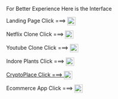 <p>For Better Experience <span> Here is the Interface </span> </p>
<p>Landing Page Click ===>  <a href="https://gregarious-caramel-42bf4b.netlify.app/">
<img src="https://cdn-icons-gif.flaticon.com/6416/6416353.gif" width="22" height="22" style="vertical-align: middle;"/>
</a></p>
<p>Netflix Clone Click ===>  <a href="https://lively-zuccutto-623d56.netlify.app"><img src="https://cdn-icons-gif.flaticon.com/6416/6416353.gif" width="22" height="22" style="vertical-align: middle;"/></a></p>
<p>Youtube Clone Click ===>   <a href="https://glittery-faun-50fb82.netlify.app/"><img src="https://cdn-icons-gif.flaticon.com/6416/6416353.gif" width="22" height="22" style="vertical-align: middle;"/></a></p>
<p>Indore Plants Click ===>   <a href="https://stirring-crostata-684b59.netlify.app/"><img src="https://cdn-icons-gif.flaticon.com/6416/6416353.gif" width="22" height="22" style="vertical-align: middle;"/></p>
<p>CryptoPlace Click ===>   <a href="https://regal-choux-739976.netlify.app/"><img src="https://cdn-icons-gif.flaticon.com/6416/6416353.gif" width="22" height="22" style="vertical-align: middle;"/></a></p>
<p>Ecommerce App Click ===>   <a href="https://react-js-projects-5w4u.vercel.app/"><img src="https://cdn-icons-gif.flaticon.com/6416/6416353.gif" width="22" height="22" style="vertical-align: middle;"/></a></p>

